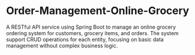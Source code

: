 # Order-Management-Online-Grocery
A RESTful API service using Spring Boot to manage an online grocery ordering system for customers, grocery items, and orders. The system support CRUD operations for each entity, focusing on basic data management without complex business logic.
